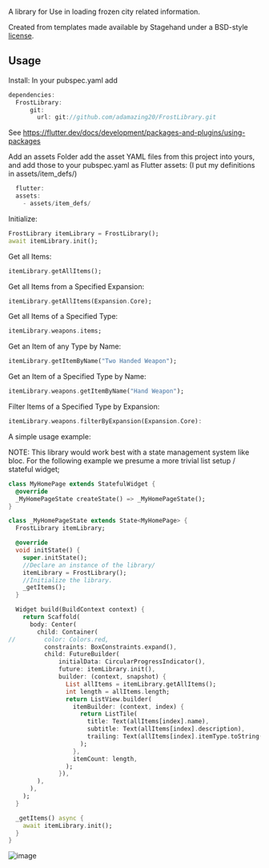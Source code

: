 A library for Use in loading frozen city related information.

Created from templates made available by Stagehand under a BSD-style
[license](https://github.com/dart-lang/stagehand/blob/master/LICENSE).

## Usage

Install: 
In your pubspec.yaml add 
```dart
dependencies:
  FrostLibrary:
      git:
        url: git://github.com/adamazing20/FrostLibrary.git
```
See https://flutter.dev/docs/development/packages-and-plugins/using-packages

Add an assets Folder add the asset YAML files from this project into yours, and add those to your pubspec.yaml 
as Flutter assets: (I put my definitions in assets/item_defs/)

```dart
  flutter:
  assets:
    - assets/item_defs/

```

Initialize:
```dart
FrostLibrary itemLibrary = FrostLibrary();
await itemLibrary.init();

```
Get all Items:
```dart
itemLibrary.getAllItems();
```

Get all Items from a Specified Expansion:
```dart
itemLibrary.getAllItems(Expansion.Core);
```

Get all Items of a Specified Type:
```dart
itemLibrary.weapons.items;
```

Get an Item of any Type by Name:
```dart
itemLibrary.getItemByName("Two Handed Weapon");
```

Get an Item of a Specified Type by Name:
```dart
itemLibrary.weapons.getItemByName("Hand Weapon");
```

Filter Items of a Specified Type by Expansion:

```dart
itemLibrary.weapons.filterByExpansion(Expansion.Core):
```

A simple usage example:

NOTE: This library would work best with a state management system like bloc.
For the following example we presume a more trivial list setup / stateful widget;

```dart
class MyHomePage extends StatefulWidget {
  @override
  _MyHomePageState createState() => _MyHomePageState();
}

class _MyHomePageState extends State<MyHomePage> {
  FrostLibrary itemLibrary;

  @override
  void initState() {
    super.initState();
    //Declare an instance of the library/
    itemLibrary = FrostLibrary();
    //Initialize the library.
    _getItems();
  }

  Widget build(BuildContext context) {
    return Scaffold(
      body: Center(
        child: Container(
//        color: Colors.red,
          constraints: BoxConstraints.expand(),
          child: FutureBuilder(
              initialData: CircularProgressIndicator(),
              future: itemLibrary.init(),
              builder: (context, snapshot) {
                List allItems = itemLibrary.getAllItems();
                int length = allItems.length;
                return ListView.builder(
                  itemBuilder: (context, index) {
                    return ListTile(
                      title: Text(allItems[index].name),
                      subtitle: Text(allItems[index].description),
                      trailing: Text(allItems[index].itemType.toString()),
                    );
                  },
                  itemCount: length,
                );
              }),
        ),
      ),
    );
  }

  _getItems() async {
    await itemLibrary.init();
  }
}
```
![image](https://drive.google.com/uc?export=view&id=12L7EVlgtxXcbcQNY6CKd10-a_OZmv7LU)

